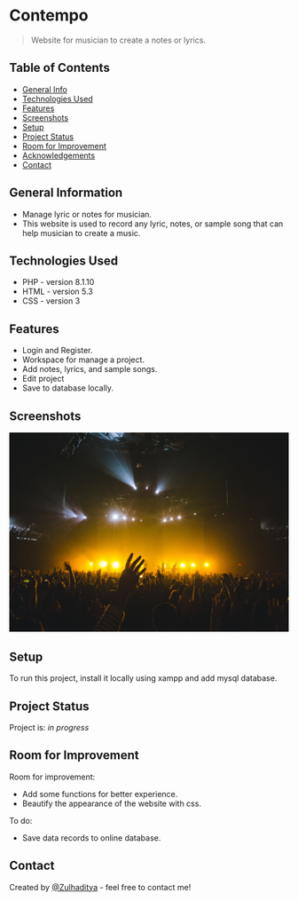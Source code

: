 # Contempo
> Website for musician to create a notes or lyrics.

## Table of Contents
* [General Info](#general-information)
* [Technologies Used](#technologies-used)
* [Features](#features)
* [Screenshots](#screenshots)
* [Setup](#setup)
* [Project Status](#project-status)
* [Room for Improvement](#room-for-improvement)
* [Acknowledgements](#acknowledgements)
* [Contact](#contact)

## General Information
- Manage lyric or notes for musician.
- This website is used to record any lyric, notes, or sample song that can help musician to create a music.

## Technologies Used
- PHP - version 8.1.10
- HTML - version 5.3
- CSS - version 3

## Features
- Login and Register.
- Workspace for manage a project.
- Add notes, lyrics, and sample songs.
- Edit project
- Save to database locally.

## Screenshots
![Example screenshot](./img/dashboard.png)

## Setup
To run this project, install it locally using xampp and add mysql database.

## Project Status
Project is: _in progress_ <!-- / _complete_ / _no longer being worked on_. reason ? -->

## Room for Improvement

Room for improvement:
- Add some functions for better experience.
- Beautify the appearance of the website with css.

To do:
- Save data records to online database.

## Contact
Created by [@Zulhaditya](https://itsmyportofolio.netlify.app/) - feel free to contact me!
